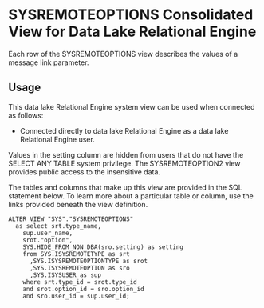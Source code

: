 <!-- loio3be9de6a6c5f1014a01c9ac914e01962 -->

# SYSREMOTEOPTIONS Consolidated View for Data Lake Relational Engine

Each row of the SYSREMOTEOPTIONS view describes the values of a message link parameter.



<a name="loio3be9de6a6c5f1014a01c9ac914e01962__section_v1w_qbq_b4b"/>

## Usage

This data lake Relational Engine system view can be used when connected as follows:

-   Connected directly to data lake Relational Engine as a data lake Relational Engine user.



Values in the setting column are hidden from users that do not have the SELECT ANY TABLE system privilege. The SYSREMOTEOPTION2 view provides public access to the insensitive data.

The tables and columns that make up this view are provided in the SQL statement below. To learn more about a particular table or column, use the links provided beneath the view definition.

```
ALTER VIEW "SYS"."SYSREMOTEOPTIONS"
  as select srt.type_name,
    sup.user_name,
    srot."option",
    SYS.HIDE_FROM_NON_DBA(sro.setting) as setting
    from SYS.ISYSREMOTETYPE as srt
      ,SYS.ISYSREMOTEOPTIONTYPE as srot
      ,SYS.ISYSREMOTEOPTION as sro
      ,SYS.ISYSUSER as sup
    where srt.type_id = srot.type_id
    and srot.option_id = sro.option_id
    and sro.user_id = sup.user_id;
```


